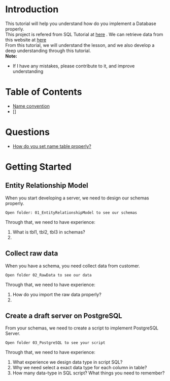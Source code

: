 # Introduction
This tutorial will help you understand how do you implement a Database properly.  
This project is refered from SQL Tutorial at [here](https://www.w3schools.com/SQl/default.asp)  .
We can retrieve data from this website at [here](https://www.w3schools.com/sql/trysql.asp?filename=trysql_select_join_right&ss=-1)  
From this tutorial, we will understand the lesson, and we also develop a deep understanding through this tutorial.  
**Note:**
- If I have any mistakes, please contribute to it, and improve understanding
# Table of Contents
* [Name convention]()
* []

# Questions
* [How do you set name table properly?]()

# Getting Started
## Entity Relationship Model
When you start developing a server, we need to design our schemas properly.
```
Open folder: 01_EntityRelationshipModel to see our schemas
```
Through that, we need to have experience:
1. What is tbl1, tbl2, tbl3 in schemas?
2. 

## Collect raw data
When you have a schema, you need collect data from customer. 
```
Open folder 02_RawData to see our data
```
Through that, we need to have experience:
1. How do you import the raw data properly?
2. 

## Create a draft server on PostgreSQL
From your schemas, we need to create a script to implement PostgreSQL Server.
```
Open folder 03_PostgreSQL to see your script
```
Through that, we need to have experience:
1. What experience we design data type in script SQL?
2. Why we need select a exact data type for each column in table?
3. How many data-type in SQL script? What things you need to remember?
